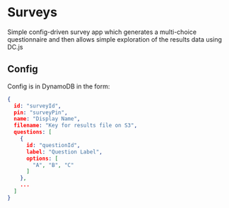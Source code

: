 # Surveys

Simple config-driven survey app which generates a multi-choice questionnaire and then allows simple exploration of the results data using DC.js

## Config

Config is in DynamoDB in the form:
```json
{
  id: "surveyId",
  pin: "surveyPin",
  name: "Display Name",
  filename: "Key for results file on S3",
  questions: [
    {
      id: "questionId",
      label: "Question Label",
      options: [
        "A", "B", "C"
      ]
    },
    ...
  ]
}
```